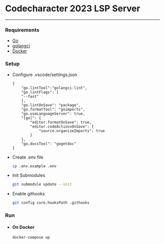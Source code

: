 # Codecharacter 2023 LSP Server

---

### Requirements

- [Go](https://go.dev/)
- [golangci](https://golangci-lint.run/usage/install/)
- [Docker](https://www.docker.com/)

### Setup

- Configure .vscode/settings.json
  ```
  {
      "go.lintTool":"golangci-lint",
      "go.lintFlags": [
      "--fast"
      ],
      "go.lintOnSave": "package",
      "go.formatTool": "goimports",
      "go.useLanguageServer": true,
      "[go]": {
          "editor.formatOnSave": true,
          "editor.codeActionsOnSave": {
              "source.organizeImports": true
          }
      },
      "go.docsTool": "gogetdoc"
  }
  ```
- Create .env file
  ```sh
  cp .env.example .env
  ```
- Init Submodules
  ```sh
  git submodule update --init
  ```
- Enable githooks
  ```sh
  git config core.hooksPath .githooks
  ```

### Run

- #### On Docker
  ```sh
  docker-compose up
  ```
